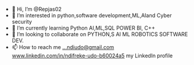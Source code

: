 - 👋 Hi, I’m @Repjas02
- 👀 I’m interested in python,software development,ML,AIand Cyber security
- 🌱 I’m currently learning Python AI,ML,SQL POWER BI, C++
- 💞️ I’m looking to collaborate on PYTHON,S AI ML ROBOTICS SOFTWARE DEV.
- 📫 How to reach me ...ndiudo@gmail.com
www.linkedin.com/in/ndifreke-udo-b60024a5 my LinkedIn profile 
<!---
Repjas02/Repjas02 is a ✨ special ✨ repository because its `README.md` (this file) appears on your GitHub profile.
You can click the Preview link to take a look at your changes.
--->
